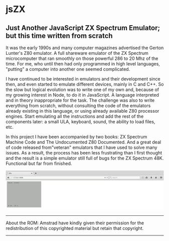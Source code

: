 # jsZX

Just Another JavaScript ZX Spectrum Emulator; but this time written from scratch
--------------------------------------------------------------------------------

It was the early 1990s and many computer magazines advertised the Gerton Lunter's Z80 emulator. A full shareware emulator of the ZX Spectrum microcomputer that ran smoothly on those powerful 286 to 20 Mhz of the time. For me, who until then had only programmed in high level languages, "putting" a computer into another one seemed complicated.

I have continued to be interested in emulators and their development since then, and even started to emulate different devices, mainly in C and C++. So the slow but logical evolution was to write one of my own and, because of my growing interest in Node, to do it in JavaScript. A language interpreted and in theory inappropriate for the task. The challenge was also to write everything from scratch, without consulting the code of the emulators already existing in this language, or using already available Z80 processor engines. Start emulating all the instructions and add the rest of the components later: a small ULA, keyboard, sound, the ability to load files, etc.

In this project I have been accompanied by two books: ZX Spectrum Machine Code and The Undocumented Z80 Documented. And a great deal of code released from"veteran" emulators that I have used to solve many issues. As a result, the process has been less frustrating than I first thought and the result is a simple emulator still full of bugs for the ZX Spectrum 48K. Functional but far from finished.

![alt text](https://raw.githubusercontent.com/herreriasjose/jsZX/master/jszx.png)

--------------------------------------------

About the ROM: Amstrad have kindly given their permission for the redistribution of this copyrighted material but retain that copyright.

--------------------------------------------

